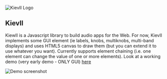 ![KievII Logo][kieviilogo]

KievII
------

KiewII is a Javascript library to build audio apps for the Web.
For now, KievII implements some GUI element (ie labels, knobs, multiknobs, multi-band displays) and uses HTML5 canvas to draw them (but you can extend it to use whatever you want).
Currently supports element chaining (i.e. one element can change the value of one or more elements).
Look at a working demo (very early demo - ONLY GUI) [here][demoaddress]

![Demo screenshot][dscreen]



[dscreen]: http://bitterspring.net/images/globals/webshifter_screenshot.png
[demoaddress]: http://bitterspring.net/webshifter/
[kieviilogo]: http://bitterspring.net/images/globals/kievii_logo_little.png
